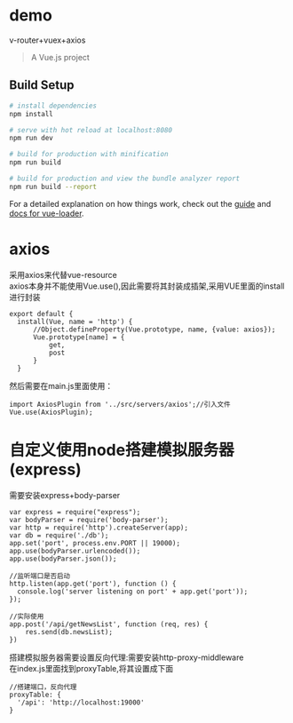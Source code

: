 # demo
v-router+vuex+axios
> A Vue.js project

## Build Setup

``` bash
# install dependencies
npm install

# serve with hot reload at localhost:8080
npm run dev

# build for production with minification
npm run build

# build for production and view the bundle analyzer report
npm run build --report
```

For a detailed explanation on how things work, check out the [guide](http://vuejs-templates.github.io/webpack/) and [docs for vue-loader](http://vuejs.github.io/vue-loader).


# axios
  采用axios来代替vue-resource <br>
  axios本身并不能使用Vue.use(),因此需要将其封装成插架,采用VUE里面的install进行封装<br>
  ```
  export default {
    install(Vue, name = 'http') {
        //Object.defineProperty(Vue.prototype, name, {value: axios});
        Vue.prototype[name] = {
            get,
            post
        }
    }
  ```
  然后需要在main.js里面使用：<br>
  ```
  import AxiosPlugin from '../src/servers/axios';//引入文件
  Vue.use(AxiosPlugin);
  ```
# 自定义使用node搭建模拟服务器(express)
需要安装express+body-parser<br>
```
var express = require("express");
var bodyParser = require('body-parser');
var http = require('http').createServer(app);
var db = require('./db');
app.set('port', process.env.PORT || 19000);
app.use(bodyParser.urlencoded());
app.use(bodyParser.json());
```
```
//监听端口是否启动
http.listen(app.get('port'), function () {
  console.log('server listening on port' + app.get('port'));
});
```
```
//实际使用
app.post('/api/getNewsList', function (req, res) {
    res.send(db.newsList);
})
```
搭建模拟服务器需要设置反向代理:需要安装http-proxy-middleware<br>
在index.js里面找到proxyTable,将其设置成下面<br>
  ```
  //搭建端口，反向代理
  proxyTable: {
    '/api': 'http://localhost:19000'
  }
  ```


